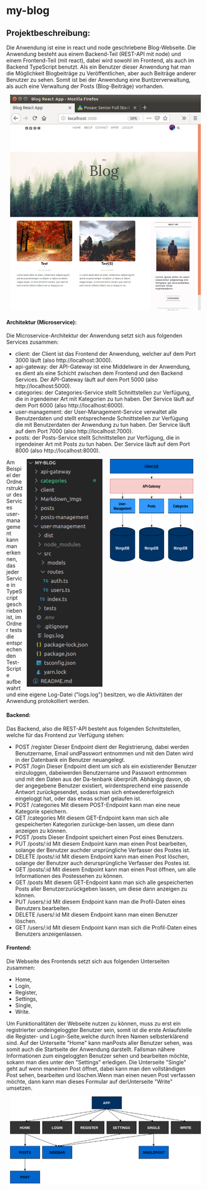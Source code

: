 # my-blog

## Projektbeschreibung: 

Die Anwendung ist eine in react und node geschriebene Blog-Webseite. Die Anwendung besteht aus einem Backend-Teil (REST-API mit node) und einem Frontend-Teil (mit react), dabei wird sowohl im Frontend, als auch im Backend TypeScript benutzt. Als ein Benutzer dieser Anwendung hat man die Möglichkeit Blogbeiträge zu Veröffentlichen, aber auch Beiträge anderer Benutzer zu sehen. Somit ist bei der Anwendung eine Buntzerverwaltung, als auch eine Verwaltung der Posts (Blog-Beiträge) vorhanden.

<img src="Markdown_Imgs/Screenshot_1.png"
     alt="Screenshot"
     style="margin-left: 10px; margin-right: 10px;" />

#### Architektur (Microservice):
Die Microservice-Architektur der Anwendung setzt sich aus folgenden Services zusammen:
- client: der Client ist das Frontend der Anwendung, welcher auf dem Port 3000 läuft (also http://localhost:3000).
- api-gateway: der API-Gateway ist eine Middelware in der Anwendung, es dient als eine Schicht zwischen dem Frontend und den Backend Services. Der API-Gateway läuft auf dem Port 5000 (also http://localhost:5000).
- categories: der Categories-Service stellt Schnittstellen zur Verfügung, die in irgendeiner Art mit Kategorien zu tun haben. Der Service läuft auf dem Port 6000 (also http://localhost:6000).
- user-management: der User-Management-Service verwaltet alle Benutzerdaten und stellt entsprechende Schnittstellen zur Verfügung die mit Benutzerdaten der Anwendung zu tun haben. Der Service läuft auf dem Port 7000 (also http://localhost:7000).
- posts: der Posts-Service stellt Schnittstellen zur Verfügung, die in irgendeiner Art mit Posts zu tun haben. Der Service läuft auf dem Port 8000 (also http://localhost:8000).

<img src="Markdown_Imgs/mServiceMyBlog.png"
     style="margin-left: 10px; margin-right: 10px; float: right; width: 220px; height: 270px" />
<img src="Markdown_Imgs/Screenshot_myBlog_Verzeichnis_mService.png"
     style="margin-left: 10px; margin-right: 10px; float: right; width: 200px; height: 600px" />

Am Beispiel der Ordnerstruktur des Services user-management kann man erkennen, das jeder Service in TypeScript geschrieben ist, im Ordner tests die entsprechenden Test-Scripte aufbewahrt und eine eigene Log-Datei ("logs.log") besitzen, wo die Aktivitäten der Anwendung protokolliert werden.

#### Backend:
Das  Backend, also  die  REST-API  besteht aus  folgenden  Schnittstellen, welche  für das Frontend zur Verfügung stehen:
- POST /register
     Dieser Endpoint dient der Registrierung, dabei werden Benutzername, Email undPasswort entnommen und mit den Daten wird in der Datenbank ein Benutzer neuangelegt.
- POST /login
     Dieser Endpoint dient um sich als ein existierender Benutzer einzuloggen, dabeiwerden Benutzername und Passwort entnommen und mit den Daten aus der Da-tenbank überprüft. Abhängig davon, ob der angegebene Benutzer existiert, wirdentsprechend eine passende Antwort zurückgesendet, sodass man sich entwedererfolgreich eingeloggt hat, oder das etwas schief gelaufen ist.
- POST /categories
     Mit diesem POST-Endpoint kann man eine neue Kategorie speichern.
- GET /categories
     Mit diesem GET-Endpoint kann man sich alle gespeicherten Kategorien zurückge-ben lassen, um diese dann anzeigen zu können.
- POST /posts
     Dieser Endpoint speichert einen Post eines Benutzers.
- PUT /posts/:id
     Mit diesem Endpoint kann man einen Post bearbeiten, solange der Benutzer auchder ursprüngliche Verfasser des Postes ist.
- DELETE /posts/:id
     Mit diesem Endpoint kann man einen Post löschen, solange der Benutzer auch derursprüngliche Verfasser des Postes ist.
- GET /posts/:id
     Mit diesem Endpoint kann man einen Post öffnen, um alle Informationen des Postessehen zu können.
- GET /posts
     Mit diesem GET-Endpoint kann man sich alle gespeicherten Posts aller Benutzerzurückgeben lassen, um diese dann anzeigen zu können.
- PUT /users/:id
     Mit diesem Endpoint kann man die Profil-Daten eines Benutzers bearbeiten.
- DELETE /users/:id
     Mit diesem Endpoint kann man einen Benutzer löschen.
- GET /users/:id
     Mit diesem  Endpoint kann  man  sich die  Profil-Daten  eines  Benutzers  anzeigenlassen.

#### Frontend:
Die Webseite des Frontends setzt sich aus folgenden Unterseiten zusammen:
- Home,
- Login,
- Register,
- Settings,
- Single,
- Write.

Um Funktionalitäten der Webseite nutzen zu können, muss zu erst ein registrierter undeingeloggter Benutzer sein, somit ist die erste Anlaufstelle die Register- und Login-Seite,welche durch Ihren Namen selbsterklärend sind. Auf der Unterseite "Home" kann manPosts aller Benutzer sehen, was somit auch die Startseite der Anwendung darstellt. Fallsman nähere Informationen zum eingeloggten Benutzer sehen und bearbeiten möchte, sokann man dies unter den "Settings" erledigen. Die Unterseite "Single" geht auf wenn maneinen Post öffnet, dabei kann man den vollständigen Post sehen, bearbeiten und löschen.Wenn man einen neuen Post verfassen möchte, dann kann man dieses Formular auf derUnterseite "Write" umsetzen.

<img src="Markdown_Imgs/feComponents.png"
     alt="Screenshot"
     style="margin-left: 10px; margin-right: 10px;" />